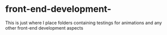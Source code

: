 # front-end-development-

This is just where I place folders containing testings for animations and any other front-end development aspects 
